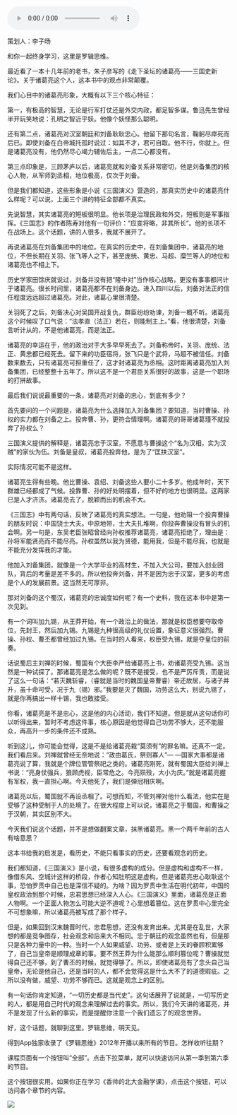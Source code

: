 <audio src="http://igetoss.cdn.igetget.com/mp3/201810/29/201810291854351013286530.mp3" controls="controls">您的浏览器不支持 audio 标签。</audio><p>策划人：李子旸</p><p>和你一起终身学习，这里是罗辑思维。</p><p>最近看了一本十几年前的老书，朱子彦写的《走下圣坛的诸葛亮——三国史新论》。关于诸葛亮这个人，这本书中的观点非常颠覆。</p><p>我们心目中的诸葛亮形象，大概有以下三个核心特征：</p><p>第一，有极高的智慧，无论是行军打仗还是外交内政，都足智多谋。鲁迅先生曾经半开玩笑地说：孔明之智近乎妖。他像个妖怪那么聪明。</p><p>还有第二点，诸葛亮对汉室朝廷和刘备耿耿忠心。他留下那句名言，鞠躬尽瘁死而后已。即使刘备在白帝城托孤时说过：如其不才，君可自取。他不行，你就上。但是诸葛亮没有，他仍然尽心竭力辅佐后主，一点二心都没有。</p><p>第三点印象是，三顾茅庐以后，诸葛亮就和刘备关系非常密切，他是刘备集团的核心人物，从军师到丞相，地位极高，仅次于刘备。</p><p>但是我们都知道，这些形象是小说《三国演义》营造的，那真实历史中的诸葛亮什么样呢？可以说，上面三个讲的特征全部都不真实。</p><p>先说智慧，其实诸葛亮的短板很明显。他长项是治理民政和外交，短板则是军事指挥。《三国志》的作者陈寿对他有一句评价：“应变将略，非其所长”。他的长项不在战场上。这个话题，讲的人很多，我就不展开了。</p><p>再说诸葛亮在刘备集团中的地位。在真实的历史中，在刘备集团中，诸葛亮的地位，不但长期在关羽、张飞等人之下，甚至庞统、黄忠、马超、糜竺等人的地位和诸葛亮也不相上下。</p><p>历史学家田馀庆就说过，刘备并没有把“隆中对”当作核心战略，更没有事事都问计于诸葛亮。很长时间里，诸葛亮都不在刘备身边。进入四川以后，刘备对法正的信任程度远远超过诸葛亮。对此，诸葛心里很清楚。</p><p>关羽死了之后，刘备决心对吴国开战复仇，群臣纷纷劝谏，刘备一概不听。诸葛亮这个时候叹了口气说：“法孝直（法正）若在，则能制主上。”看，他很清楚，刘备言听计从的，不是他诸葛亮，而是法正。</p><p>诸葛亮的幸运在于，他的政治对手大多早早死去了。刘备称帝时，关羽、庞统、法正、黄忠都已经死去。留下来的功臣宿将，张飞只是个武将，马超不被信任。刘备数来数去，只有诸葛亮可担重任了，这才封诸葛亮为丞相。这时距离诸葛亮加入刘备集团，已经整整十五年了。所以这不是一个君臣关系很好的故事，这是一个职场的打拼故事。</p><p>最后我们说说最重要的一条，诸葛亮对刘备的忠心，到底有多少？</p><p>首先要问的一个问题是，诸葛亮为什么选择加入刘备集团？要知道，当时曹操、孙权的实力都在刘备之上。投奔曹、孙，更符合情理啊。诸葛亮的哥哥诸葛瑾不就投奔了孙权么？</p><p>三国演义提供的解释是，诸葛亮忠于汉室，不愿意与曹操这个“名为汉相，实为汉贼”的家伙为伍。刘备是皇叔，诸葛亮投奔他，是为了“匡扶汉室”。</p><p>实际情况可能不是这样。</p><p>诸葛亮生得有些晚。他比曹操、袁绍、刘备这些人要小二十多岁。他成年时，天下群雄已经都成了气候。投靠曹、孙的好处明摆着，但不好的地方也很明显。这两家已是人才济济。诸葛亮去了，脱颖而出的机会不大。</p><p>《三国志》中有两句话，反映了诸葛亮的真实想法。一句是，他劝阻一个投奔曹操的朋友时说：中国饶士大夫。中原地带，士大夫扎堆啊，你投奔曹操没有冒头的机会啊。另一句是，东吴老臣张昭曾经向孙权推荐诸葛亮，诸葛亮拒绝了，理由是：孙将军能贤亮而不能尽亮。孙权虽然以我为贤德，能用我，但是不能尽我，也就是不能充分发挥我的才能。</p><p>他加入刘备集团，就像是一个大学毕业的高材生，不加入大公司，要加入创业团队，背后的考量是差不多的。所以他投奔刘备，并不是因为忠于汉室，更多的考虑是个人的发展前景。这当然无可厚非。</p><p>那对刘备的这个蜀汉，诸葛亮的忠诚度如何呢？有一个史料，我在这本书中是第一次见到。</p><p>有一个词叫加九锡，从王莽开始，有一个政治上的做法，那就是权臣想要夺取帝位，先封王，然后加九锡。九锡是九种很高级的礼仪设置，象征意义很强烈。曹操、孙权、曹丕都曾经加过九锡。在当时的人看来，权臣受九锡，就是夺皇位的前奏。</p><p>话说蜀后主刘禅的时候，蜀国有个大臣李严给诸葛亮上书，劝诸葛亮受九锡。这当然是一种试探了。那诸葛亮是怎么做的呢？既不是接受，也不是严厉斥责，而是说了这么一句话：“若灭魏斩睿，（睿就是当时的魏国皇帝曹睿）帝还故居，与诸子并升，虽十命可受，况于九（锡）邪。”我要是灭了魏国，功劳这么大，别说九锡了，就是你再搞出一样十锡，我也敢接受。</p><p>你看，诸葛亮是不是忠心，这是他的内心活动，我们不知道。但是就从这句话你可以听得出来，暂时不考虑这件事，核心原因是他觉得自己功劳不够大，还不能服众，再高升一步的条件还不成熟。</p><p>听到这儿，你可能会觉得，这是不是给诸葛亮栽“莫须有”的罪名嘛。还真不一定。我们看后来。刘禅就曾经无奈地说：“政由葛氏，祭则寡人”— —国家大事都是诸葛亮说了算，我就是个牌位管管祭祀之类的。诸葛亮刚死，就有蜀国大臣给刘禅上书说：“亮身仗强兵，狼顾虎视，臣常危之。今亮殒殁，大小为庆。”就是诸葛亮握有军权，我一直担心啊。今天他死了，我们是弹冠相庆啊。</p><p>诸葛亮以后，蜀国就不再设丞相了。可想而知，不管刘禅对他什么看法，他实在是受够了这种受制于人的处境了。在很大程度上可以说，诸葛亮之于蜀国，和曹操之于汉朝，其实区别不大。</p><p>今天我们说这个话题，并不是想做翻案文章，抹黑诸葛亮。黑一个两千年前的古人有啥意思？</p><p>这本书给我的启发是，看历史，不能只看事实的历史，还要看观念的历史。</p><p>我们都知道，《三国演义》是小说，有很多虚构的成分。但是虚构和虚构不一样，像借东风、空城计这样的桥段，作者心知肚明这是虚构。但是诸葛亮忠心耿耿这个事，恐怕罗贯中自己也是深信不疑的。为啥？因为罗贯中生活在明代初年，中国的皇权政治到那个时候，忠君思想已经深入人心。《三国演义》里面，诸葛亮是正面人物啊。一个正面人物怎么可能大逆不道呢？心里想着篡位。这在罗贯中心里完全不可想象嘛，所以诸葛亮被写成了那个样子。</p><p>但是，如果回到汉末魏晋时代，忠君思想，还没有发育出来。尤其是在乱世，大家想的都是竞争图存，社会观念和后来大不相同。忠于朝廷的观念虽然也有，但是那只是各种力量中的一种。当时一个人如果威望、功劳、或者是上天的眷顾积累够了，自己当皇帝是顺理成章的事。要不然王莽为什么能那么顺利篡位呢？曹操就觉得自己还不够，到了曹丕的时候，就觉得够了。所以，即使诸葛亮有了念头自己当皇帝，无论是他自己，还是当时的人，都不会觉得这是什么大不了的道德瑕疵。之所以没有做，威望、功劳不够而已。这就是观念上的区别。</p><p>有一句话你肯定知道，“一切历史都是当代史”。这句话展开了说就是，一切写历史的人，都是用自己时代的观念来理解过去的事实。所以，我们今天讲的诸葛亮，并不是发现了什么新的事实，而是提醒你注意一个我们遗忘了的观念世界。</p><p> <p></p></p><p>好，这个话题，就聊到这里。罗辑思维，明天见。</p><p>得到App独家收录了《罗辑思维》2012年开播以来所有的节目。怎样收听往期？</p><p>课程页面有一个按钮叫“全部”。点击下拉菜单，就可以快速访问从第一季到第六季的节目。</p><p> </p><p>这个按钮很实用。如果你正在学习<span class="link" data-link='{"typeid":"43","type":4}'>《香帅的北大金融学课》</span>，点击这个按钮，可以访问各个章节的内容。</p><img src="https://piccdn.igetget.com/img/201810/29/201810291910448705822181.gif" />